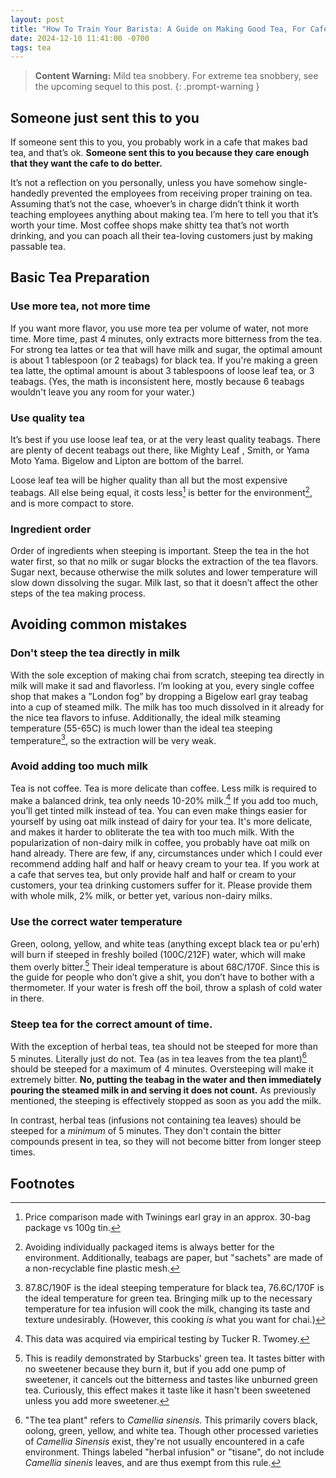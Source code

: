 ```yaml
---
layout: post
title: "How To Train Your Barista: A Guide on Making Good Tea, For Cafe Workers Who Don't Give A Shit"
date: 2024-12-10 11:41:00 -0700
tags: tea
--- 
```


> **Content Warning:** Mild tea snobbery. For extreme tea snobbery, see the upcoming
> sequel to this post. 
{: .prompt-warning }

## Someone just sent this to you
If someone sent this to you, you probably work in a cafe that makes bad tea, 
and that’s ok. **Someone sent this to you because they care enough that they 
want the cafe to do better.**

It’s not a reflection on you personally, unless you have somehow single-handedly
prevented the employees from receiving proper training on tea. Assuming 
that’s not the case, whoever’s in charge didn’t think it worth teaching 
employees anything about making tea. I’m here to tell you that it’s worth your 
time. Most coffee shops make shitty tea that’s not worth 
drinking, and you can poach all their tea-loving customers just by making 
passable tea.

## Basic Tea Preparation
### Use more tea, not more time 
If you want more flavor, you use more tea per volume of water, not more time. 
More time, past 4 minutes, only extracts more bitterness from the tea. For 
strong tea lattes or tea that will have milk and sugar, the optimal amount is 
about 1 tablespoon (or 2 teabags) for black tea. 
If you're making a green tea latte, the optimal amount is about 3 tablespoons of loose leaf tea, or 3 teabags. 
(Yes, the math is inconsistent here, mostly because 6 teabags wouldn't
leave you any room for your water.)

### Use quality tea 
It’s best if you use loose leaf tea, or at the very least quality teabags. 
There are plenty of decent teabags out there, like Mighty Leaf , Smith, or 
Yama Moto Yama. Bigelow and Lipton are bottom of the barrel. 

Loose leaf tea will be higher quality than all but the most expensive teabags. 
All else being equal, it costs less[^1] is better for the environment[^2], and
is more compact to store. 

### Ingredient order
Order of ingredients when steeping is important. 
Steep the tea in the hot water 
first, so that no milk or sugar blocks the extraction of the tea flavors. Sugar 
next, because otherwise the milk solutes and lower temperature will slow down
dissolving the sugar. 
Milk last, so that it doesn’t affect the other steps of the tea making process.

## Avoiding common mistakes 
### Don't steep the tea directly in milk 
With the sole exception of making chai from scratch, steeping tea directly in 
milk will make it sad and flavorless. 
I’m looking at you, every single coffee shop that makes a ”London fog” by dropping a Bigelow earl gray teabag into a cup of steamed milk. 
The milk has too much dissolved in it already for the nice tea flavors 
to infuse. Additionally, the ideal milk steaming temperature (55-65C) is much 
lower than the ideal tea steeping temperature[^3], so the extraction 
will be very weak.

### Avoid adding too much milk 
Tea is not coffee. Tea is more delicate than coffee. 
Less milk is required to make a balanced drink, 
tea only needs 10-20% milk.[^data] 
If you add too much, you’ll get tinted milk instead of tea. 
You can even make things easier for yourself by using oat milk instead of dairy 
for your tea. 
It's more delicate, and makes it harder to obliterate the tea with too much 
milk.
With the popularization of non-dairy milk in coffee, you probably have oat milk
on hand already.
There are few, if any, circumstances under which I could ever recommend adding 
half and half or heavy cream to your tea. 
If you work at a cafe that serves tea, but only provide half and half or cream 
to your customers, your tea drinking customers suffer for it. 
Please provide them with whole milk, 2% milk, or better
yet, various non-dairy milks. 

### Use the correct water temperature
Green, oolong, yellow, and white teas (anything except black tea or pu'erh) will 
burn if steeped in freshly boiled (100C/212F) water, which will make them overly 
bitter.[^4] Their ideal temperature is about 68C/170F. 
Since this is the guide for people who don’t give a shit, you don’t have to 
bother with a thermometer. If your water is fresh off the boil, throw a splash
of cold water in there.

### Steep tea for the correct amount of time. 
With the exception of herbal teas, tea should not be steeped for more than 5 
minutes. Literally just do not. 
Tea (as in tea leaves from the tea plant)[^5]
should be steeped for a maximum of 4 minutes. 
Oversteeping will make it extremely bitter. 
**No, putting the teabag in the water and then immediately 
pouring the steamed milk in and serving it does not count.**
As previously mentioned, the steeping is effectively stopped as soon as you add the milk.

In contrast, herbal teas (infusions not containing tea leaves) should be steeped
for a *minimum* of 5 minutes. They don't contain the bitter compounds present in
tea, so they will not become bitter from longer steep times. 


## Footnotes
[^1]: Price comparison made with Twinings earl gray in an approx. 30-bag package vs 100g tin. 

[^2]: Avoiding individually packaged items is always better for the environment. Additionally, teabags are paper, but "sachets" are made of a non-recyclable fine plastic mesh.

[^3]: 87.8C/190F is the ideal steeping temperature for black tea, 76.6C/170F is the ideal temperature for green tea. Bringing milk up to the necessary temperature for tea infusion will cook the milk, changing its taste and texture undesirably. (However, this cooking *is* what you want for chai.)

[^data]: This data was acquired via empirical testing by Tucker R. Twomey.

[^4]: This is readily demonstrated by Starbucks' green tea. It tastes bitter with no sweetener because they burn it, but if you add one pump of sweetener, it cancels out the bitterness and tastes like unburned green tea. Curiously, this effect makes it taste like it hasn't been sweetened unless you add more sweetener. 

[^5]: "The tea plant" refers to *Camellia sinensis*. This primarily covers black, oolong, green, yellow, and white tea. Though other processed varieties of *Camellia Sinensis* exist, they're not usually encountered in a cafe environment. Things labeled "herbal infusion" or "tisane", do not include *Camellia sinenis* leaves, and are thus exempt from this rule. 
